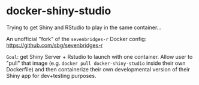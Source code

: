 # docker-shiny-studio
Trying to get Shiny and RStudio to play in the same container...

An unofficial "fork" of the `sevenbridges-r` Docker config: https://github.com/sbg/sevenbridges-r

`Goal`: get Shiny Server + Rstudio to launch with one container. Allow user to "pull" that image (e.g. `docker pull docker-shiny-studio` inside their own Dockerfile) and then containerize their own developmental version of their Shiny app for dev+testing purposes.
